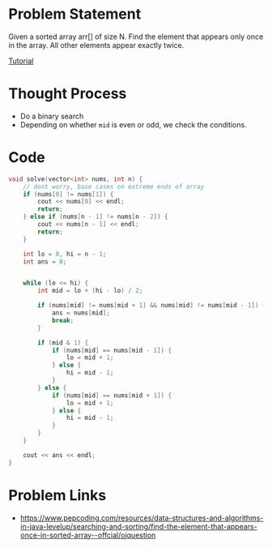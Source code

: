 # Problem Statement
Given a sorted array arr[] of size N. Find the element that appears only once in the array. All other elements appear exactly twice.

[Tutorial](https://www.youtube.com/watch?v=WFNa5o-dHGo&list=PL-Jc9J83PIiHhXKonZxk7gbEWsmSYP5kq&index=35)

# Thought Process
- Do a binary search
- Depending on whether `mid` is even or odd, we check the conditions.

# Code
```cpp
void solve(vector<int> nums, int n) {
    // dont worry, base cases on extreme ends of array
    if (nums[0] != nums[1]) {
        cout << nums[0] << endl;
        return;
    } else if (nums[n - 1] != nums[n - 2]) {
        cout << nums[n - 1] << endl;
        return;
    }

    int lo = 0, hi = n - 1;
    int ans = 0;


    while (lo <= hi) {
        int mid = lo + (hi - lo) / 2;

        if (nums[mid] != nums[mid + 1] && nums[mid] != nums[mid - 1]) {
            ans = nums[mid];
            break;
        }

        if (mid & 1) {
            if (nums[mid] == nums[mid - 1]) {
                lo = mid + 1;
            } else {
                hi = mid - 1;
            }
        } else {
            if (nums[mid] == nums[mid + 1]) {
                lo = mid + 1;
            } else {
                hi = mid - 1;
            }
        }
    }

    cout << ans << endl;
}
```

# Problem Links
- https://www.pepcoding.com/resources/data-structures-and-algorithms-in-java-levelup/searching-and-sorting/find-the-element-that-appears-once-in-sorted-array--offcial/ojquestion

